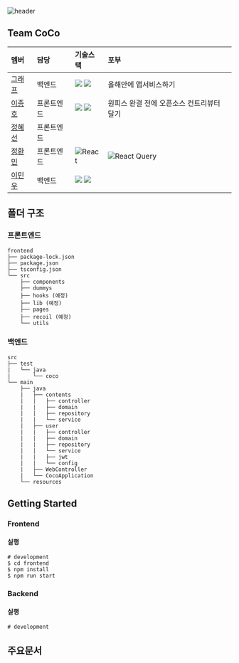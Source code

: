 ![header](https://capsule-render.vercel.app/api?type=waving&color=auto&height=300&section=header&text=CoCo.&fontSize=90)

## Team CoCo

|멤버|담당|기술스택|포부|
|:--|:--|:--|:--|
|[그래프](https://github.com/5witchkr)|백엔드|<img src="https://img.shields.io/badge/Nestjs-E0234E?style=for-the-badge&logo=Nestjs&logoColor=white"> <img src="https://img.shields.io/badge/Django-092E20?style=for-the-badge&logo=Django&logoColor=white">|올해안에 앱서비스하기|
|[이종호](https://github.com/devfrank9)|프론트엔드|<img src="https://img.shields.io/badge/typescript-3178C6?style=for-the-badge&logo=typescript&logoColor=white"> <img src="https://img.shields.io/badge/react-61DAFB?style=for-the-badge&logo=react&logoColor=black">|원피스 완결 전에 오픈소스 컨트리뷰터 달기|
|[정혜선](https://github.com/seonnn)|프론트엔드|||
|[정환민](https://github.com/JEONGHWANMIN)|프론트엔드|![React](https://img.shields.io/badge/react-%2320232a.svg?style=for-the-badge&logo=react&logoColor=%2361DAFB)|![React Query](https://img.shields.io/badge/-React%20Query-FF4154?style=for-the-badge&logo=react%20query&logoColor=white)|
|[이민우](https://github.com/Minoolian)|백엔드|<img src="https://img.shields.io/badge/Java-007396?style=for-the-badge&logo=Java&logoColor=white"> <img src="https://img.shields.io/badge/SpringBoot-6DB33F?style=for-the-badge&logo=SpringBoot&logoColor=white">||

## 폴더 구조
### 프론트엔드
```
frontend
├── package-lock.json
├── package.json
├── tsconfig.json
└── src
    ├── components
    ├── dummys
    ├── hooks (예정)
    ├── lib (예정)
    ├── pages
    ├── recoil (예정)
    └── utils
```
### 백엔드
```
src
├── test
|   └── java
|       └── coco
└── main
    ├── java
    |   ├── contents
    |   |   ├── controller
    |   |   ├── domain
    |   |   ├── repository
    |   |   └── service
    |   ├── user
    |   |   ├── controller
    |   |   ├── domain
    |   |   ├── repository
    |   |   └── service
    |   |   ├── jwt
    |   |   └── config
    |   ├── WebController
    |   └── CocoApplication
    └── resources
```
## Getting Started
### Frontend
#### 실행
```
# development
$ cd frontend
$ npm install
$ npm run start
```
### Backend
#### 실행
```
# development
```
## 주요문서

